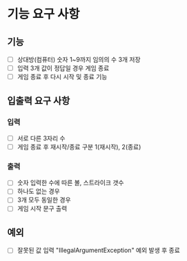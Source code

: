 # 기능 요구 사항

## 기능
- [ ] 상대방(컴퓨터) 숫자 1~9까지 임의의 수 3개 저장
- [ ] 입력 3개 값이 정답일 경우 게임 종료
- [ ] 게임 종료 후 다시 시작 및 종료 기능

## 입출력 요구 사항

### 입력
- [ ] 서로 다른 3자리 수
- [ ] 게임 종료 후 재시작/종료 구분 1(재시작), 2(종료)

### 출력
- [ ] 숫자 입력한 수에 따른 볼, 스트라이크 갯수
- [ ] 하나도 없는 경우
- [ ] 3개 모두 동일한 경우
- [ ] 게임 시작 문구 출력

## 예외
- [ ] 잘못된 값 입력 "IllegalArgumentException" 예외 발생 후 종료